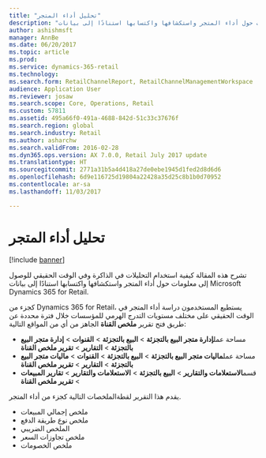 ```yaml
---
title: "تحليل أداء المتجر"
description: "تشرح هذه المقالة كيفية استخدام التحليلات في الذاكرة وفي الوقت الحقيقي للوصول إلى معلومات حول أداء المتجر واستكشافها واكتسابها استنادًا إلى بيانات Microsoft Dynamics 365 for Retail."
author: ashishmsft
manager: AnnBe
ms.date: 06/20/2017
ms.topic: article
ms.prod: 
ms.service: dynamics-365-retail
ms.technology: 
ms.search.form: RetailChannelReport, RetailChannelManagementWorkspace
audience: Application User
ms.reviewer: josaw
ms.search.scope: Core, Operations, Retail
ms.custom: 57811
ms.assetid: 495a66f0-491a-4688-842d-51c33c37676f
ms.search.region: global
ms.search.industry: Retail
ms.author: asharchw
ms.search.validFrom: 2016-02-28
ms.dyn365.ops.version: AX 7.0.0, Retail July 2017 update
ms.translationtype: HT
ms.sourcegitcommit: 2771a31b5a4d418a27de0ebe1945d1fed2d8d6d6
ms.openlocfilehash: 6d9e116725d19804a22428a35d25c8b1b0d70952
ms.contentlocale: ar-sa
ms.lasthandoff: 11/03/2017

---
```


# <a name="analyze-store-performance"></a>تحليل أداء المتجر

[!include [banner](includes/banner.md)]

تشرح هذه المقالة كيفية استخدام التحليلات في الذاكرة وفي الوقت الحقيقي للوصول إلى معلومات حول أداء المتجر واستكشافها واكتسابها استنادًا إلى بيانات Microsoft Dynamics 365 for Retail. 

كجزء من Dynamics 365 for Retail، يستطيع المستخدمون دراسة أداء المتجر في الوقت الحقيقي على مختلف مستويات التدرج الهرمي للمؤسسات خلال فترة محددة عن طريق فتح تقرير **ملخص القناة** الجاهز من أي من المواقع التالية:

-   مساحة عمل**إدارة متجر البيع بالتجزئة** &gt; **البيع بالتجزئة** &gt; **القنوات** &gt; **إدارة متجر البيع بالتجزئة** &gt; **التقارير** &gt; **تقرير ملخص القناة‬**
-   مساحة عمل**ماليات متجر البيع بالتجزئة** &gt; **البيع بالتجزئة** &gt; **القنوات** &gt; **ماليات متجر البيع بالتجزئة** &gt; **التقارير** &gt; **تقرير ملخص القناة‬**
-   قسم**الاستعلامات والتقارير** &gt; **البيع بالتجزئة** &gt; **الاستعلامات والتقارير** &gt; **تقارير المبيعات** &gt; **تقرير ملخص القناة**

يقدم هذا التقرير لقطةالملخصات التالية كجزء من أداء المتجر.

-   ملخص إجمالي المبيعات
-   ملخص نوع طريقة الدفع
-   الملخص الضريبي
-   ملخص تجاوزات السعر
-   ملخص الخصومات



